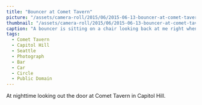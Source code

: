 ```yaml
---
title: "Bouncer at Comet Tavern"
picture: "/assets/camera-roll/2015/06/2015-06-13-bouncer-at-comet-tavern/20150613_045800694_iOS.jpg"
thumbnail: "/assets/camera-roll/2015/06/2015-06-13-bouncer-at-comet-tavern/20150613_045800694_iOS-thumbnail.jpg"
caption: "A bouncer is sitting on a chair looking back at me right when I was attempting to picture the lights of the street."
tags:
  - Comet Tavern
  - Capitol Hill
  - Seattle
  - Photograph
  - Bar
  - Car
  - Circle
  - Public Domain
---
```

At nighttime looking out the door at Comet Tavern in Capitol Hill.
